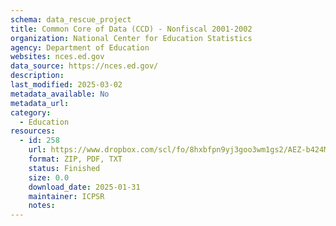 ```yaml
---
schema: data_rescue_project 
title: Common Core of Data (CCD) - Nonfiscal 2001-2002
organization: National Center for Education Statistics
agency: Department of Education
websites: nces.ed.gov
data_source: https://nces.ed.gov/
description: 
last_modified: 2025-03-02
metadata_available: No
metadata_url: 
category:
  - Education 
resources:
  - id: 258
    url: https://www.dropbox.com/scl/fo/8hxbfpn9yj3goo3wm1gs2/AEZ-b424MQgvaL524pSMt8s?rlkey=q32ezrli7fczj852wrb5y9eue&dl=0
    format: ZIP, PDF, TXT
    status: Finished
    size: 0.0
    download_date: 2025-01-31
    maintainer: ICPSR
    notes: 
---
```

